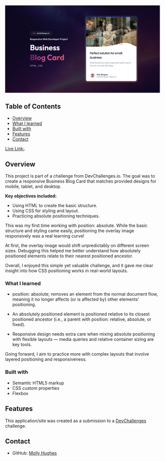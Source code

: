 ![screenshot](thumbnail.jpg)

## Table of Contents

- [Overview](#overview)
- [What I learned](#what-i-learned)
- [Built with](#built-with)
- [Features](#features)
- [Contact](#contact)

[Live Link:](https://molly-hughes.github.io/devchallenges-business-blog-card/).

## Overview

This project is part of a challenge from DevChallenges.io. The goal was to create a responsive Business Blog Card that matches provided designs for mobile, tablet, and desktop.

**Key objectives included:**

- Using HTML to create the basic structure.
- Using CSS for styling and layout.
- Practicing absolute positioning techniques.

This was my first time working with position: absolute. While the basic structure and styling came easily, positioning the overlay image responsively was a real learning curve!

At first, the overlay image would shift unpredictably on different screen sizes. Debugging this helped me better understand how absolutely positioned elements relate to their nearest positioned ancestor.

Overall, I enjoyed this simple yet valuable challenge, and it gave me clear insight into how CSS positioning works in real-world layouts.

### What I learned

- position: absolute; removes an element from the normal document flow, meaning it no longer affects (or is affected by) other elements' positioning.

- An absolutely positioned element is positioned relative to its closest positioned ancestor (i.e., a parent with position: relative, absolute, or fixed).

- Responsive design needs extra care when mixing absolute positioning with flexible layouts — media queries and relative container sizing are key tools.

Going forward, I aim to practice more with complex layouts that involve layered positioning and responsiveness.

### Built with

- Semantic HTML5 markup
- CSS custom properties
- Flexbox

## Features

This application/site was created as a submission to a [DevChallenges](https://devchallenges.io/challenges-dashboard) challenge.

## Contact

- GitHub: [Molly Hughes](https://github.com/Molly-Hughes)
